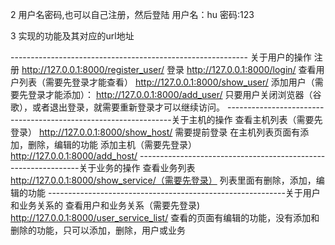 
2 用户名密码,也可以自己注册，然后登陆
用户名：hu
密码:123


3 实现的功能及其对应的url地址

----------------------------------------------------------- 关于用户的操作
注册
http://127.0.0.1:8000/register_user/
登录
http://127.0.0.1:8000/login/
查看用户列表（需要先登录才能查看）
http://127.0.0.1:8000/show_user/
添加用户（需要先登录才能添加）：
http://127.0.0.1:8000/add_user/
只要用户关闭浏览器（谷歌），或者退出登录，就需要重新登录才可以继续访问。
----------------------------------------------------------------关于主机的操作
查看主机列表（需要先登录）
http://127.0.0.1:8000/show_host/ 需要提前登录
在主机列表页面有添加，删除，编辑的功能
添加主机（需要先登录）
http://127.0.0.1:8000/add_host/
---------------------------------------------------------------关于业务的操作
查看业务列表
http://127.0.0.1:8000/show_service/（需要先登录）
列表里面有删除，添加，编辑的功能
-----------------------------------------------------------关于用户和业务关系的
查看用户和业务关系（需要先登录)
http://127.0.0.1:8000/user_service_list/
查看的页面有编辑的功能，没有添加和删除的功能，只可以添加，删除，用户或业务
